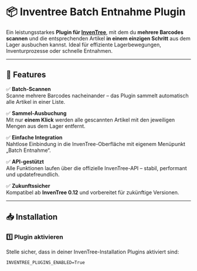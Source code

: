 # 📦 Inventree Batch Entnahme Plugin

Ein leistungsstarkes **Plugin für [InvenTree](https://inventree.readthedocs.io/en/latest/)**, mit dem du **mehrere Barcodes scannen** und die entsprechenden Artikel **in einem einzigen Schritt** aus dem Lager ausbuchen kannst. Ideal für effiziente Lagerbewegungen, Inventurprozesse oder schnelle Entnahmen.

---

## 🚀 Features

✅ **Batch-Scannen**  
Scanne mehrere Barcodes nacheinander – das Plugin sammelt automatisch alle Artikel in einer Liste.

✅ **Sammel-Ausbuchung**  
Mit nur **einem Klick** werden alle gescannten Artikel mit den jeweiligen Mengen aus dem Lager entfernt.

✅ **Einfache Integration**  
Nahtlose Einbindung in die InvenTree-Oberfläche mit eigenem Menüpunkt „Batch Entnahme“.

✅ **API-gestützt**  
Alle Funktionen laufen über die offizielle InvenTree-API – stabil, performant und updatefreundlich.

✅ **Zukunftssicher**  
Kompatibel ab **InvenTree 0.12** und vorbereitet für zukünftige Versionen.

---

## 📥 Installation

### 1️⃣ Plugin aktivieren
Stelle sicher, dass in deiner InvenTree-Installation Plugins aktiviert sind:

```env
INVENTREE_PLUGINS_ENABLED=True
